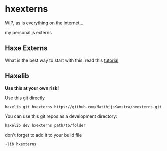 # hxexterns

WIP, as is everything on the internet...

my personal js externs


## Haxe Externs

What is the best way to start with this: read this [tutorial](howto.md)



## Haxelib

__Use this at your own risk!__


Use this git directly

```bash
haxelib git hxexterns https://github.com/MatthijsKamstra/hxexterns.git
```

You can use this git repos as a development directory:

```bash
haxelib dev hxexterns path/to/folder
```

don't forget to add it to your build file

```bash
-lib hxexterns
```